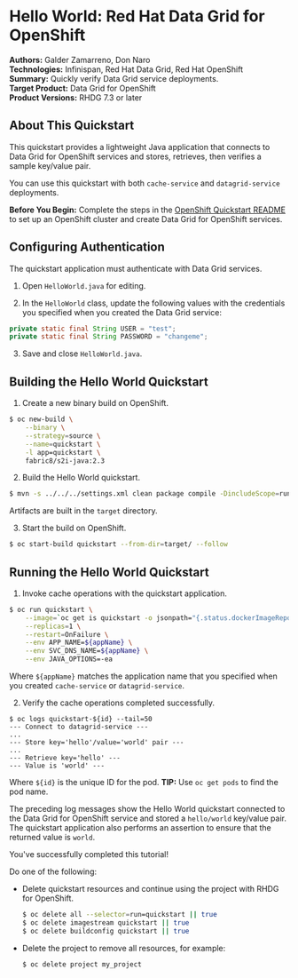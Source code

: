 Hello World: Red Hat Data Grid for OpenShift
============================================
**Authors:** Galder Zamarreno, Don Naro  
**Technologies:** Infinispan, Red Hat Data Grid, Red Hat OpenShift  
**Summary:** Quickly verify Data Grid service deployments.  
**Target Product:** Data Grid for OpenShift  
**Product Versions:** RHDG 7.3 or later

About This Quickstart
---------------------
This quickstart provides a lightweight Java application that connects to Data Grid for OpenShift services and stores, retrieves, then verifies a sample key/value pair.

You can use this quickstart with both `cache-service` and `datagrid-service` deployments.

**Before You Begin:** Complete the steps in the [OpenShift Quickstart README](../../README.md) to set up an OpenShift cluster and create Data Grid for OpenShift services.

Configuring Authentication
--------------------------
The quickstart application must authenticate with Data Grid services.

1. Open `HelloWorld.java` for editing.

2. In the `HelloWorld` class, update the following values with the credentials you specified when you created the Data Grid service:
```java
private static final String USER = "test";
private static final String PASSWORD = "changeme";
```

3. Save and close `HelloWorld.java`.

Building the Hello World Quickstart
-----------------------------------

1. Create a new binary build on OpenShift.
```bash
$ oc new-build \
    --binary \
    --strategy=source \
    --name=quickstart \
    -l app=quickstart \
    fabric8/s2i-java:2.3
```

2. Build the Hello World quickstart.
```bash
$ mvn -s ../../../settings.xml clean package compile -DincludeScope=runtime
```
  Artifacts are built in the `target` directory.

3. Start the build on OpenShift.
```bash
$ oc start-build quickstart --from-dir=target/ --follow
```

Running the Hello World Quickstart
----------------------------------
1. Invoke cache operations with the quickstart application.
```bash
$ oc run quickstart \
    --image=`oc get is quickstart -o jsonpath="{.status.dockerImageRepository}"` \
    --replicas=1 \
    --restart=OnFailure \
    --env APP_NAME=${appName} \
    --env SVC_DNS_NAME=${appName} \
    --env JAVA_OPTIONS=-ea
```
  Where `${appName}` matches the application name that you specified when you created `cache-service` or `datagrid-service`.

2. Verify the cache operations completed successfully.
```
$ oc logs quickstart-${id} --tail=50
--- Connect to datagrid-service ---
...
--- Store key='hello'/value='world' pair ---
...
--- Retrieve key='hello' ---
--- Value is 'world' ---
```
  Where `${id}` is the unique ID for the pod. **TIP:** Use `oc get pods` to find the pod name.

  The preceding log messages show the Hello World quickstart connected to the Data Grid for OpenShift service and stored a `hello/world` key/value pair. The quickstart application also performs an assertion to ensure that the returned value is `world`.

  You've successfully completed this tutorial!

  Do one of the following:

  - Delete quickstart resources and continue using the project with RHDG for OpenShift.

    ```bash
    $ oc delete all --selector=run=quickstart || true
    $ oc delete imagestream quickstart || true
    $ oc delete buildconfig quickstart || true
    ```

  - Delete the project to remove all resources, for example:

    ```bash
    $ oc delete project my_project
    ```
